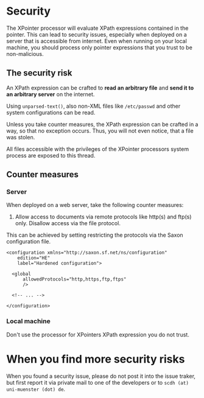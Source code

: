 # Security

The XPointer processor will evaluate XPath expressions contained in
the pointer. This can lead to security issues, especially when
deployed on a server that is accessible from internet. Even when
running on your local machine, you should process only pointer
expressions that you trust to be non-malicious.

## The security risk

An XPath expression can be crafted to **read an arbitrary file** and
**send it to an arbitrary server** on the internet.

Using `unparsed-text()`, also non-XML files like `/etc/passwd` and
other system configurations can be read.

Unless you take counter measures, the XPath expression can be crafted
in a way, so that no exception occurs. Thus, you will not even notice,
that a file was stolen.

All files accessible with the privileges of the XPointer processors
system process are exposed to this thread.

## Counter measures

### Server

When deployed on a web server, take the following counter measures:

1. Allow access to documents via remote protocols like http(s) and
   ftp(s) only. Disallow access via the file protocol.

This can be achieved by setting restricting the protocols via the
Saxon configuration file.

```{xml}
<configuration xmlns="http://saxon.sf.net/ns/configuration"
    edition="HE"
    label="Hardened configuration">

  <global
      allowedProtocols="http,https,ftp,ftps"
	  />

  <!-- ... -->

</configuration>
```

### Local machine

Don't use the processor for XPointers XPath expression you do not trust.

# When you find more security risks

When you found a security issue, please do not post it into the issue
traker, but first report it via private mail to one of the developers
or to `scdh (at) uni-muenster (dot) de`.
